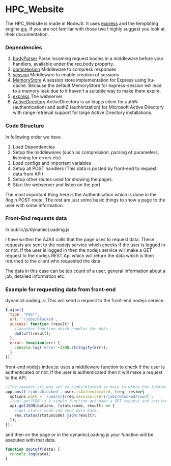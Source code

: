 # HPC_Website
The HPC_Website is made in NodeJS.
It uses [express](https://expressjs.com/en/starter/hello-world.html) and the templating engine [ejs](https://www.npmjs.com/package/ejs).
If you are not familiar with those two I highly suggest you look at their documentation.

### Dependencies

1. [bodyParser](https://www.npmjs.com/package/body-parser) Parse incoming request bodies in a middleware before your handlers, available under the req.body property.
2. [compression](https://github.com/expressjs/compression) Middleware to compress responses
3. [session](https://www.npmjs.com/package/express-session) Middleware to enable creation of sessions
4. [MemoryStore](https://www.npmjs.com/package/memorystore)  A session store implementation for Express using lru-cache. Because the default MemoryStore for express-session will lead to a memory leak due to it haven't a suitable way to make them expire.
5. [express](https://www.npmjs.com/package/express) The webserver
6. [ActiveDirectory](https://www.npmjs.com/package/activedirectory) ActiveDirectory is an ldapjs client for authN (authentication) and authZ (authorization) for Microsoft Active Directory with range retrieval support for large Active Directory installations.


### Code Structure
In following order we have
1. Load Dependencies
2. Setup the middlewares (such as compression, parsing of parameters, listening for errors etc)
3. Load configs and important variables
4. Setup all POST handlers (This data is posted by front-end to request data from API)
5. Setup other routes used for showing the pages.
6. Start the webserver and listen on the port

The most important thing here is the Authentication which is done in the /login POST route.
The rest are just some basic things to show a page to the user with some information.

### Front-End requests data

In public/js/dynamicLoading.js

I have written the AJAX calls that the page uses to request data. These requests are sent to the nodejs service which checks if the user is logged in or not. If the user is logged in then the nodejs service will make a GET request to the nodejs REST Api which will return the data which is then returned to the client who requested the data.

The data in this case can be job count of a user, general information about a job, detailed information etc.


### Example for requesting data from front-end

dynamicLoading.js:
This will send a request to the front-end nodejs service.
```javascript
$.ajax({
  type: "POST",
  url: '/jobs/blocked',
  success: function (result) {
    //another function which handles the data
    doStuff(result);
  },
  error: function(err) {
    console.log('error'+JSON.stringify(err));
  }
});
```

front-end nodejs index.js: uses a middleware function to check if the user is authenticated or not. If the user is authenticated then it will make a request to the API.
```javascript
//The request url was set to /jobs/blocked so here is where the information goes.
app.post('/jobs/blocked', user.isAuthenticated, (req, res)=>{
  options.path = `/users/${req.session.user}/jobs/blocked/count`;
  //api.getJSON is a simple function get make a GET request and retrieve the result. (controllers/request.js)
  api.getJSON(options, (statuscode, result) => {
    //get status code and send data back.
    res.status(statuscode).json(result);
  });
});
```

and then on the page or in the dynamicLoading.js your function will be executed with that data.
```javascript
function doStuff(data) {
  console.log(data);
}
```
